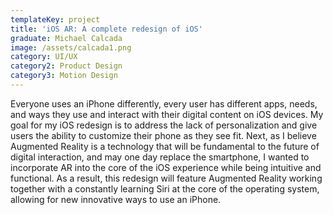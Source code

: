 ```yaml
---
templateKey: project
title: 'iOS AR: A complete redesign of iOS'
graduate: Michael Calcada
image: /assets/calcada1.png
category: UI/UX
category2: Product Design
category3: Motion Design
---
```

Everyone uses an iPhone differently, every user has different apps, needs, and ways they use and interact with their digital content on iOS devices. My goal for my iOS redesign is to address the lack of personalization and give users the ability to customize their phone as they see fit. Next, as I believe Augmented Reality is a technology that will be fundamental to the future of digital interaction, and may one day replace the smartphone, I wanted to incorporate AR into the core of the iOS experience while being intuitive and functional. As a result, this redesign will feature Augmented Reality working together with a constantly learning Siri at the core of the operating system, allowing for new innovative ways to use an iPhone.

